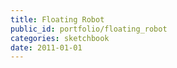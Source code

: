 ```yaml
---
title: Floating Robot
public_id: portfolio/floating_robot
categories: sketchbook
date: 2011-01-01
---
```


